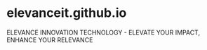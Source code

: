 # elevanceit.github.io
ELEVANCE INNOVATION TECHNOLOGY - ELEVATE YOUR IMPACT, ENHANCE YOUR RELEVANCE

